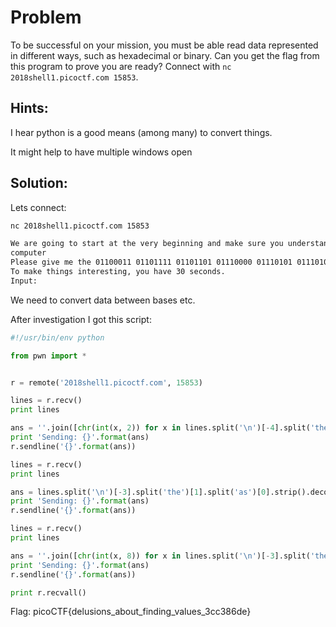 # Problem
To be successful on your mission, you must be able read data represented in different ways, such as hexadecimal or binary. Can you get the flag from this program to prove you are ready? Connect with ```nc 2018shell1.picoctf.com 15853```.

## Hints:
I hear python is a good means (among many) to convert things.

It might help to have multiple windows open

## Solution:

Lets connect:
```bash
nc 2018shell1.picoctf.com 15853

We are going to start at the very beginning and make sure you understand how data is stored.
computer
Please give me the 01100011 01101111 01101101 01110000 01110101 01110100 01100101 01110010 as a word.
To make things interesting, you have 30 seconds.
Input:
```

We need to convert data between bases etc.

After investigation I got this script:
```python
#!/usr/bin/env python

from pwn import *


r = remote('2018shell1.picoctf.com', 15853)

lines = r.recv()
print lines

ans = ''.join([chr(int(x, 2)) for x in lines.split('\n')[-4].split('the')[1].split('as')[0].strip().split()])
print 'Sending: {}'.format(ans)
r.sendline('{}'.format(ans))

lines = r.recv()
print lines

ans = lines.split('\n')[-3].split('the')[1].split('as')[0].strip().decode('hex')
print 'Sending: {}'.format(ans)
r.sendline('{}'.format(ans))

lines = r.recv()
print lines

ans = ''.join([chr(int(x, 8)) for x in lines.split('\n')[-3].split('the')[1].split('as')[0].strip().split()])
print 'Sending: {}'.format(ans)
r.sendline('{}'.format(ans))

print r.recvall()
```

Flag: picoCTF{delusions_about_finding_values_3cc386de}